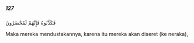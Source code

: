 ##### 127

<span class="ayah">فَكَذَّبُوهُ فَإِنَّهُمْ لَمُحْضَرُونَ</span>

<span class="ayah_translation">Maka mereka mendustakannya, karena itu mereka akan diseret (ke neraka),</span>
